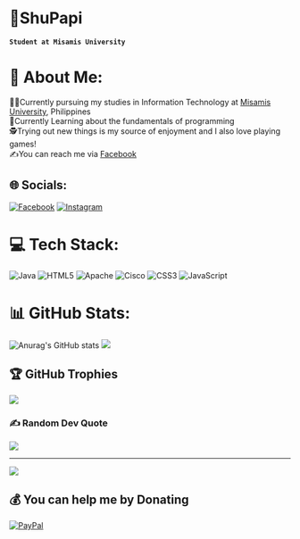 # 👾ShuPapi

**`Student at Misamis University`**

# 💫 About Me:
🧑‍💻Currently pursuing my studies in Information Technology at [Misamis University](https://www.facebook.com/MisamisUniversity), Philippines<br>
🤖Currently Learning about the fundamentals of programming<br>
🕵️Trying out new things is my source of enjoyment and I also love playing games!<br>
✍️You can reach me via [Facebook](https://www.facebook.com/coolguysfresh)

## 🌐 Socials:
[![Facebook](https://img.shields.io/badge/Facebook-%231877F2.svg?logo=Facebook&logoColor=white)](https://facebook.com/coolguysfresh) [![Instagram](https://img.shields.io/badge/Instagram-%23E4405F.svg?logo=Instagram&logoColor=white)](https://instagram.com/Tsukuyomishu) 

# 💻 Tech Stack:
![Java](https://img.shields.io/badge/java-%23ED8B00.svg?style=for-the-badge&logo=openjdk&logoColor=white) ![HTML5](https://img.shields.io/badge/html5-%23E34F26.svg?style=for-the-badge&logo=html5&logoColor=white) ![Apache](https://img.shields.io/badge/apache-%23D42029.svg?style=for-the-badge&logo=apache&logoColor=white) ![Cisco](https://img.shields.io/badge/cisco-%23049fd9.svg?style=for-the-badge&logo=cisco&logoColor=black)
![CSS3](https://img.shields.io/badge/css3-%231572B6.svg?style=for-the-badge&logo=css3&logoColor=white) ![JavaScript](https://img.shields.io/badge/javascript-%23323330.svg?style=for-the-badge&logo=javascript&logoColor=%23F7DF1E)

# 📊 GitHub Stats:
![Anurag's GitHub stats](https://github-readme-stats.vercel.app/api?username=Shu&show_icons=true&theme=radical)
![](https://nirzak-streak-stats.vercel.app/?user=Shu-papi&theme=dark&hide_border=false)<br/>

## 🏆 GitHub Trophies
![](https://github-profile-trophy.vercel.app/?username=Shu-papi&theme=radical&no-frame=false&no-bg=true&margin-w=4)

### ✍️ Random Dev Quote
![](https://quotes-github-readme.vercel.app/api?type=horizontal&theme=radical)

---
[![](https://visitcount.itsvg.in/api?id=Shu-papi&icon=0&color=1)](https://visitcount.itsvg.in)

  ## 💰 You can help me by Donating
  [![PayPal](https://img.shields.io/badge/PayPal-00457C?style=for-the-badge&logo=paypal&logoColor=white)](https://paypal.me/https://paypal.me/Shu854?country.x=PH&locale.x=en_US) 

  
<!-- Proudly created with GPRM ( https://gprm.itsvg.in ) -->

